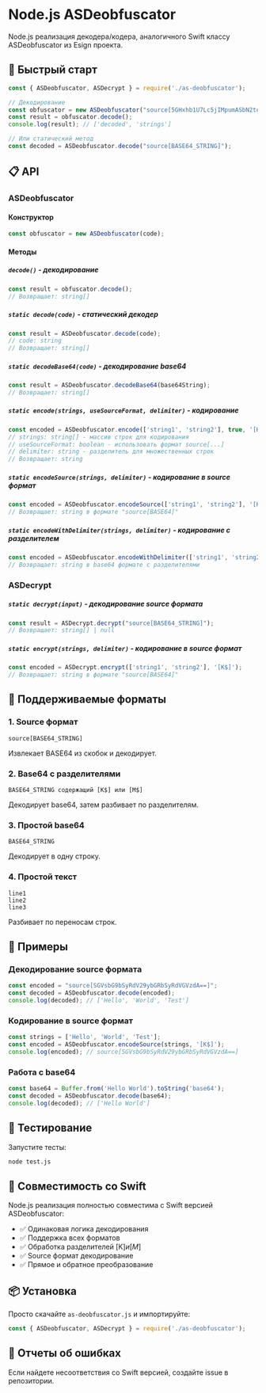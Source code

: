 # Node.js ASDeobfuscator

Node.js реализация декодера/кодера, аналогичного Swift классу ASDeobfuscator из Esign проекта.

## 🚀 Быстрый старт

```javascript
const { ASDeobfuscator, ASDecrypt } = require('./as-deobfuscator');

// Декодирование
const obfuscator = new ASDeobfuscator("source[5GHxhb1U7Lc5jIMpumASbN2teg9dyK5EAazzwnfm1/gPKQPTW.....]");
const result = obfuscator.decode();
console.log(result); // ['decoded', 'strings']

// Или статический метод
const decoded = ASDeobfuscator.decode("source[BASE64_STRING]");
```

## 📋 API

### ASDeobfuscator

#### Конструктор
```javascript
const obfuscator = new ASDeobfuscator(code);
```

#### Методы

##### `decode()` - декодирование
```javascript
const result = obfuscator.decode();
// Возвращает: string[]
```

##### `static decode(code)` - статический декодер
```javascript
const result = ASDeobfuscator.decode(code);
// code: string
// Возвращает: string[]
```

##### `static decodeBase64(code)` - декодирование base64
```javascript
const result = ASDeobfuscator.decodeBase64(base64String);
// Возвращает: string[]
```

##### `static encode(strings, useSourceFormat, delimiter)` - кодирование
```javascript
const encoded = ASDeobfuscator.encode(['string1', 'string2'], true, '[K$]');
// strings: string[] - массив строк для кодирования
// useSourceFormat: boolean - использовать формат source[...]
// delimiter: string - разделитель для множественных строк
// Возвращает: string
```

##### `static encodeSource(strings, delimiter)` - кодирование в source формат
```javascript
const encoded = ASDeobfuscator.encodeSource(['string1', 'string2'], '[K$]');
// Возвращает: string в формате "source[BASE64]"
```

##### `static encodeWithDelimiter(strings, delimiter)` - кодирование с разделителем
```javascript
const encoded = ASDeobfuscator.encodeWithDelimiter(['string1', 'string2'], '[K$]');
// Возвращает: string в base64 формате с разделителями
```

### ASDecrypt

##### `static decrypt(input)` - декодирование source формата
```javascript
const result = ASDecrypt.decrypt("source[BASE64_STRING]");
// Возвращает: string[] | null
```

##### `static encrypt(strings, delimiter)` - кодирование в source формат
```javascript
const encoded = ASDecrypt.encrypt(['string1', 'string2'], '[K$]');
// Возвращает: string в формате "source[BASE64]"
```

## 🔧 Поддерживаемые форматы

### 1. Source формат
```
source[BASE64_STRING]
```
Извлекает BASE64 из скобок и декодирует.

### 2. Base64 с разделителями
```
BASE64_STRING содержащий [K$] или [M$]
```
Декодирует base64, затем разбивает по разделителям.

### 3. Простой base64
```
BASE64_STRING
```
Декодирует в одну строку.

### 4. Простой текст
```
line1
line2
line3
```
Разбивает по переносам строк.

## 📝 Примеры

### Декодирование source формата
```javascript
const encoded = "source[SGVsbG9bSyRdV29ybGRbSyRdVGVzdA==]";
const decoded = ASDeobfuscator.decode(encoded);
console.log(decoded); // ['Hello', 'World', 'Test']
```

### Кодирование в source формат
```javascript
const strings = ['Hello', 'World', 'Test'];
const encoded = ASDeobfuscator.encodeSource(strings, '[K$]');
console.log(encoded); // source[SGVsbG9bSyRdV29ybGRbSyRdVGVzdA==]
```

### Работа с base64
```javascript
const base64 = Buffer.from('Hello World').toString('base64');
const decoded = ASDeobfuscator.decode(base64);
console.log(decoded); // ['Hello World']
```

## 🧪 Тестирование

Запустите тесты:
```bash
node test.js
```

## 🔄 Совместимость со Swift

Node.js реализация полностью совместима с Swift версией ASDeobfuscator:

- ✅ Одинаковая логика декодирования
- ✅ Поддержка всех форматов
- ✅ Обработка разделителей [K$] и [M$]
- ✅ Source формат декодирование
- ✅ Прямое и обратное преобразование

## 📦 Установка

Просто скачайте `as-deobfuscator.js` и импортируйте:

```javascript
const { ASDeobfuscator, ASDecrypt } = require('./as-deobfuscator');
```

## 🐛 Отчеты об ошибках

Если найдете несоответствия со Swift версией, создайте issue в репозитории.
